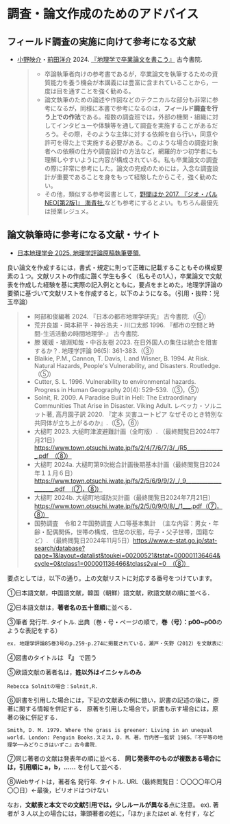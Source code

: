 # 調査・論文作成のためのアドバイス

## フィールド調査の実施に向けて参考になる文献

- [小野映介](https://researchmap.jp/rinani)・[前田洋介](https://researchmap.jp/y.maeda) 2024. [『地理学で卒業論文を書こう』](https://www.kokon.co.jp/book/b641277.html) 古今書院.
   >- 卒論執筆者向けの参考書であるが，卒業論文を執筆するための資質能力を養う機会が本講義には豊富に含まれていることから，一度は目を通すことを強く勧める。
   >- 論文執筆のための論述や作図などのテクニカルな部分も非常に参考になるが，同様に本書で参考になるのは，**フィールド調査を行う上での作法**である。複数の調査班では，外部の機関・組織に対してインタビューや体験等を通して調査を実施することがあるだろう。その際，そのような主体に対する依頼を自ら行い，同意や許可を得た上で実施する必要がある。このような場合の調査対象者への依頼の仕方や調査設計の方法など，網羅的かつ初学者にも理解しやすいように内容が構成されている。私も卒業論文の調査の際に非常に参考にした。論文の完成のためには，入念な調査設計が重要であることを身をもって経験したからこそ，強く勧めたい。
   >- その他，類似する参考図書として，[野間ほか 2017. 『ジオ・パルNEO[第2版]』 海青社.](https://www.kaiseisha-press.ne.jp/ISBN9784860993153.html)なども参考にするとよい。もちろん最優先は授業レジュメ。

## 論文執筆時に参考になる文献・サイト

- [日本地理学会 2025. 地理学評論原稿執筆要領.](https://www.ajg.or.jp/wp-content/uploads/2024/12/24.12.14.18.11.16.chirihyo_sippituyoryo.pdf)

良い論文を作成するには，書式・規定に則って正確に記載することもその構成要素の１つ。文献リストの作成に躓く学生も多く（私もその1人），卒業論文で文献表を作成した経験を基に実際の記入例とともに，要点をまとめた。地理学評論の要領に基づいて文献リストを作成すると，以下のようになる。（引用・抜粋：児玉卒論）

  >- 阿部和俊編著 2024. 『日本の都市地理学研究』 古今書院.（④）
  >- 荒井良雄・岡本耕平・神谷浩夫・川口太郎 1996. 『都市の空間と時間-生活活動の時間地理学-』 古今書院.
  >- 滕 媛媛・埴淵知哉・中谷友樹 2023. 在日外国人の集住は統合を阻害するか？. 地理学評論 96(5): 361-383.（③）
  >- Blaikie, P.M., Cannon, T. Davis, I. and Wisner, B. 1994. At Risk. Natural Hazards, People's Vulnerability, and Disasters. Routledge.（⑤）
  >- Cutter, S. L. 1996. Vulnerability to environmental hazards. Progress in Human Geography 20(4): 529-539.（③，⑤）
  >- Solnit, R. 2009. A Paradise Built in Hell: The Extraordinary Communities That Arise in Disaster. Viking Adult. レベッカ・ソルニット著, 高月園子訳 2020. 『定本 災害ユートピア なぜそのとき特別な共同体が立ち上がるのか』.（⑤，⑥）
  >- 大槌町 2023. 大槌町津波避難計画（全町版）. （最終閲覧日2024年7月21日）https://www.town.otsuchi.iwate.jp/fs/2/4/7/6/7/3/_/R5______________.pdf　（⑧）
  >- 大槌町 2024a. 大槌町第9次総合計画後期基本計画（最終閲覧日2024年１１月６日）https://www.town.otsuchi.iwate.jp/fs/2/5/6/9/9/2/_/_9____________________.pdf　（⑦，⑧）
  >- 大槌町 2024b. 大槌町地域防災計画（最終閲覧日2024年7月21日）https://www.town.otsuchi.iwate.jp/fs/2/5/0/9/0/8/_/1___.pdf（⑦，⑧）
  >- 国勢調査　令和２年国勢調査	人口等基本集計　（主な内容：男女・年齢・配偶関係，世帯の構成，住居の状態，母子・父子世帯，国籍など）. （最終閲覧日2024年11月5日）https://www.e-stat.go.jp/stat-search/database?page=1&layout=datalist&toukei=00200521&tstat=000001136464&cycle=0&tclass1=000001136466&tclass2val=0　（⑧）

要点としては，以下の通り。上の文献リストに対応する番号をつけています。

①日本語文献，中国語文献，韓国（朝鮮）語文献，欧語文献の順に並べる．

②日本語文献は，**著者名の五十音順**に並べる．

③筆者 発行年. タイトル. 出典（巻・号・ページの順で，**巻（号）：p00~p00**のような表記をする）
```markdown
ex. 地理学評論85巻3号のp.259-p.274に掲載されている，瀬戸・矢野（2012）を文献表に掲載する場合：瀬戸寿一・矢野桂司 2012. 市民参加型調査による『良好な通り景観』の選定とその要因分析. 地理学評論 85(3):259-274.のように表記する
```

④図書のタイトルは **『』** で囲う

⑤欧語文献の著者名は，**姓以外はイニシャルのみ**
```
Rebecca Solnitの場合：Solnit,R.
```

⑥訳書を引用した場合には，下記の文献表の例に倣い，訳書の記述の後に，原著に関する情報を併記する．
原著を引用した場合で，訳書も示す場合には，原著の後に併記する．
```
Smith, D. M. 1979. Where the grass is greener: Living in an unequal world. London: Penguin Books.スミス，D. M．著，竹内啓一監訳 1985．『不平等の地理学──みどりこきはいずこ』古今書院．
```

⑦同じ著者の文献は発表年の順に並べる． **同じ発表年のものが複数ある場合には，引用順に a，b，……** を付して並べる．

⑧Webサイトは，著者名 発行年. タイトル. URL（最終閲覧日：〇〇〇〇年〇月〇〇日）←最後，ピリオドはつけない

なお，**文献表と本文での文献引用では，少しルールが異なる**点に注意。
ex). 著者が 3 人以上の場合には，筆頭著者の姓に，｢ほか｣またはet al. を付す，など
